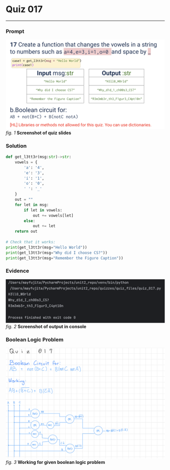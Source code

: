 # Quiz 017
<hr>

### Prompt
![](images/quiz_017_slide.png)
*fig. 1* **Screenshot of quiz slides**

### Solution
```.py
def get_l3tt3r(msg:str)->str:
    vowels = {
        'a': '4',
        'e': '3',
        'i': '1',
        'o': '0',
        ' ': '_'
    }
    out = ""
    for let in msg:
        if let in vowels:
            out += vowels[let]
        else:
            out += let
    return out

# Check that it works:
print(get_l3tt3r(msg="Hello World"))
print(get_l3tt3r(msg="Why did I choose CS?"))
print(get_l3tt3r(msg="Remember the Figure Caption"))
```

### Evidence
![](images/quiz_017_evidence.png)
*fig. 2* **Screenshot of output in console**

### Boolean Logic Problem
![](images/quiz_017_bool.png)
*fig. 3* **Working for given boolean logic problem**